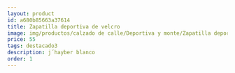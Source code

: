 ```yaml
---
layout: product
id: a680b85663a37614
title: Zapatilla deportiva de velcro
image: img/productos/calzado de calle/Deportiva y monte/Zapatilla deportiva de velcro=55=destacado3=j´hayber blanco.webp
price: 55
tags: destacado3
description: j´hayber blanco
order: 1
---
```

